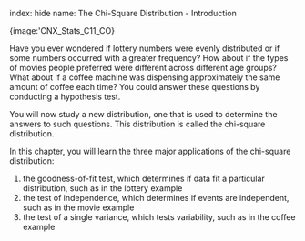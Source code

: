 index: hide
name: The Chi-Square Distribution - Introduction


{image:'CNX_Stats_C11_CO}
        

Have you ever wondered if lottery numbers were evenly distributed or if some numbers occurred with a greater frequency? How about if the types of movies people preferred were different across different age groups? What about if a coffee machine was dispensing approximately the same amount of coffee each time? You could answer these questions by conducting a hypothesis test.

You will now study a new distribution, one that is used to determine the answers to such questions. This distribution is called the chi-square distribution.

In this chapter, you will learn the three major applications of the chi-square distribution:


  1. the goodness-of-fit test, which determines if data fit a particular distribution, such as in the lottery example
  2. the test of independence, which determines if events are independent, such as in the movie example
  3. the test of a single variance, which tests variability, such as in the coffee example

